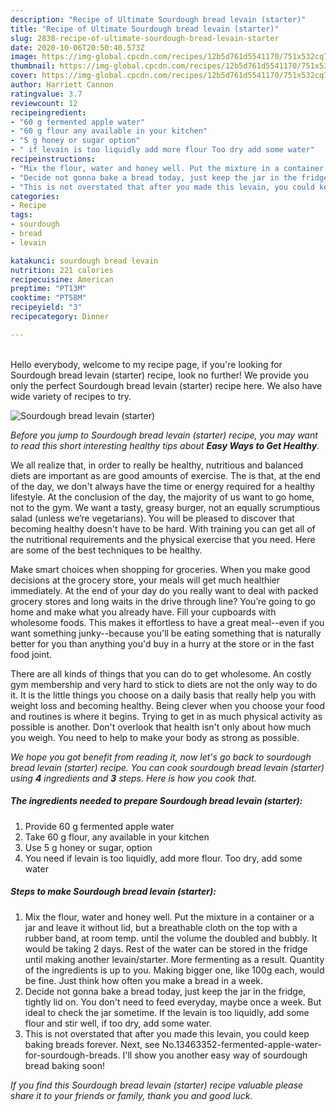 ```yaml
---
description: "Recipe of Ultimate Sourdough bread levain (starter)"
title: "Recipe of Ultimate Sourdough bread levain (starter)"
slug: 2838-recipe-of-ultimate-sourdough-bread-levain-starter
date: 2020-10-06T20:50:40.573Z
image: https://img-global.cpcdn.com/recipes/12b5d761d5541170/751x532cq70/sourdough-bread-levain-starter-recipe-main-photo.jpg
thumbnail: https://img-global.cpcdn.com/recipes/12b5d761d5541170/751x532cq70/sourdough-bread-levain-starter-recipe-main-photo.jpg
cover: https://img-global.cpcdn.com/recipes/12b5d761d5541170/751x532cq70/sourdough-bread-levain-starter-recipe-main-photo.jpg
author: Harriett Cannon
ratingvalue: 3.7
reviewcount: 12
recipeingredient:
- "60 g fermented apple water"
- "60 g flour any available in your kitchen"
- "5 g honey or sugar option"
- " if levain is too liquidly add more flour Too dry add some water"
recipeinstructions:
- "Mix the flour, water and honey well. Put the mixture in a container or a jar and leave it without lid, but a breathable cloth on the top with a rubber band, at room temp. until the volume the doubled and bubbly. It would be taking 2 days. Rest of the water can be stored in the fridge until making another levain/starter. More fermenting as a result. Quantity of the ingredients is up to you. Making bigger one, like 100g each, would be fine. Just think how often you make a bread in a week."
- "Decide not gonna bake a bread today, just keep the jar in the fridge, tightly lid on. You don&#39;t need to feed everyday, maybe once a week. But ideal to check the jar sometime. If the levain is too liquidly, add some flour and stir well, if too dry, add some water."
- "This is not overstated that after you made this levain, you could keep baking breads forever. Next, see No.13463352-fermented-apple-water-for-sourdough-breads. I&#39;ll show you another easy way of sourdough bread baking soon!"
categories:
- Recipe
tags:
- sourdough
- bread
- levain

katakunci: sourdough bread levain 
nutrition: 221 calories
recipecuisine: American
preptime: "PT13M"
cooktime: "PT58M"
recipeyield: "3"
recipecategory: Dinner

---
```

<br>
Hello everybody, welcome to my recipe page, if you're looking for Sourdough bread levain (starter) recipe, look no further! We provide you only the perfect Sourdough bread levain (starter) recipe here. We also have wide variety of recipes to try.
<br>


![Sourdough bread levain (starter)](https://img-global.cpcdn.com/recipes/12b5d761d5541170/751x532cq70/sourdough-bread-levain-starter-recipe-main-photo.jpg)

<i>Before you jump to Sourdough bread levain (starter) recipe, you may want to read this short interesting healthy tips about <strong>Easy Ways to Get Healthy</strong>.</i>

We all realize that, in order to really be healthy, nutritious and balanced diets are important as are good amounts of exercise. The  is that, at the end of the day, we don't always have the time or energy required for a healthy lifestyle. At the conclusion of the day, the majority of us want to go home, not to the gym. We want a tasty, greasy burger, not an equally scrumptious salad (unless we’re vegetarians). You will be pleased to discover that becoming healthy doesn't have to be hard. With training you can get all of the nutritional requirements and the physical exercise that you need. Here are some of the best techniques to be healthy.

Make smart choices when shopping for groceries. When you make good decisions at the grocery store, your meals will get much healthier immediately. At the end of your day do you really want to deal with packed grocery stores and long waits in the drive through line? You’re going to go home and make what you already have. Fill your cupboards with wholesome foods. This makes it effortless to have a great meal--even if you want something junky--because you'll be eating something that is naturally better for you than anything you'd buy in a hurry at the store or in the fast food joint.

There are all kinds of things that you can do to get wholesome. An costly gym membership and very hard to stick to diets are not the only way to do it. It is the little things you choose on a daily basis that really help you with weight loss and becoming healthy. Being clever when you choose your food and routines is where it begins. Trying to get in as much physical activity as possible is another. Don't overlook that health isn't only about how much you weigh. You need to help to make your body as strong as possible. 


<i>We hope you got benefit from reading it, now let's go back to sourdough bread levain (starter) recipe. You can cook sourdough bread levain (starter) using <strong>4</strong> ingredients and <strong>3</strong> steps. Here is how you cook that.
</i>

##### The ingredients needed to prepare Sourdough bread levain (starter):

1. Provide 60 g fermented apple water
1. Take 60 g flour, any available in your kitchen
1. Use 5 g honey or sugar, option
1. You need  if levain is too liquidly, add more flour. Too dry, add some water


##### Steps to make Sourdough bread levain (starter):

1. Mix the flour, water and honey well. Put the mixture in a container or a jar and leave it without lid, but a breathable cloth on the top with a rubber band, at room temp. until the volume the doubled and bubbly. It would be taking 2 days. Rest of the water can be stored in the fridge until making another levain/starter. More fermenting as a result. Quantity of the ingredients is up to you. Making bigger one, like 100g each, would be fine. Just think how often you make a bread in a week.
1. Decide not gonna bake a bread today, just keep the jar in the fridge, tightly lid on. You don&#39;t need to feed everyday, maybe once a week. But ideal to check the jar sometime. If the levain is too liquidly, add some flour and stir well, if too dry, add some water.
1. This is not overstated that after you made this levain, you could keep baking breads forever. Next, see No.13463352-fermented-apple-water-for-sourdough-breads. I&#39;ll show you another easy way of sourdough bread baking soon!


<i>If you find this Sourdough bread levain (starter) recipe valuable please share it to your friends or family, thank you and good luck.</i>
